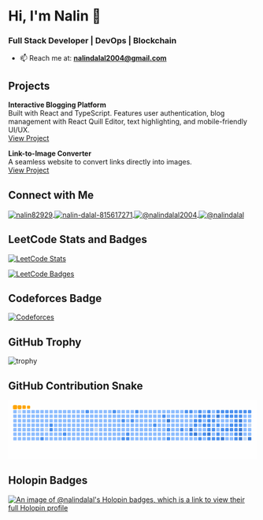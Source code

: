 # Hi, I'm Nalin 👋

### Full Stack Developer | DevOps | Blockchain

- 📫 Reach me at: **nalindalal2004@gmail.com**

## Projects

**Interactive Blogging Platform**  
Built with React and TypeScript. Features user authentication, blog management with React Quill Editor, text highlighting, and mobile-friendly UI/UX.  
[View Project](https://medium-clone-six-mauve.vercel.app/Blogs/)

**Link-to-Image Converter**  
A seamless website to convert links directly into images.  
[View Project](https://qr-code-generator-theta-azure.vercel.app/)

## Connect with Me

<a href="https://twitter.com/nalin82929" target="blank">
  <img align="center" src="https://raw.githubusercontent.com/rahuldkjain/github-profile-readme-generator/master/src/images/icons/Social/twitter.svg" alt="nalin82929" height="30" width="40" />
</a>
<a href="https://linkedin.com/in/nalin-dalal-815617271" target="blank">
  <img align="center" src="https://raw.githubusercontent.com/rahuldkjain/github-profile-readme-generator/master/src/images/icons/Social/linked-in-alt.svg" alt="nalin-dalal-815617271" height="30" width="40" />
</a>
<a href="https://medium.com/@nalindalal2004" target="blank">
  <img align="center" src="https://raw.githubusercontent.com/rahuldkjain/github-profile-readme-generator/master/src/images/icons/Social/medium.svg" alt="@nalindalal2004" height="30" width="40" />
</a>
<a href="https://github.com/nalindalal" target="blank">
  <img align="center" src="https://raw.githubusercontent.com/rahuldkjain/github-profile-readme-generator/master/src/images/icons/Social/github.svg" alt="@nalindalal" height="30" width="40" />
</a>

## LeetCode Stats and Badges

[![LeetCode Stats](https://leetcard.jacoblin.cool/Nalindalal2004?theme=dark&font=Noto%20Sans%20Kannada&ext=heatmap)](https://leetcode.com/u/nalindalal2004/)

[![LeetCode Badges](https://leetcode-badge-showcase.vercel.app/api?username=Nalindalal2004&theme=light&border=border&animated=true)](https://leetcode.com/u/nalindalal2004/)


## Codeforces Badge

[![Codeforces](https://badges.riever.dev/codeforces/nalindalal2004.svg)](https://codeforces.com/profile/nalindalal2004)

## GitHub Trophy

![trophy](https://github-profile-trophy.vercel.app/?username=nalindalal&theme=onedark)

## GitHub Contribution Snake

![GitHub Contribution Snake](https://github.com/NalinDalal/NalinDalal/blob/output/github-contribution-grid-snake.gif)

## Holopin Badges

[![An image of @nalindalal's Holopin badges, which is a link to view their full Holopin profile](https://holopin.me/nalindalal)](https://holopin.io/@nalindalal)
